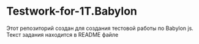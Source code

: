 # Testwork-for-1T.Babylon
Этот репозиторий создан для создания тестовой работы по Babylon js. Текст задания находится в README файле
